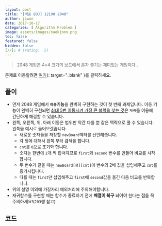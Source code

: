 ```yaml
---
layout: post
title: "[백준 BOJ] 12100 2048"
author: jiwon
date: 2017-10-17
categories: [ Algorithm Problem ]
image: assets/images/baekjoon.png
toc: false
featured: false
hidden: false
[//]: # (rating: .5)
---
```


> 2048 게임은 4×4 크기의 보드에서 혼자 즐기는 재미있는 게임이다..

문제로 이동할려면 [여기](https://www.acmicpc.net/problem/12100){: target="_blank" }를 클릭하세요.

## 풀이

- 먼저 2048 게임에서 **`이동`기능**을 완벽히 구현하는 것이 첫 번째 과제입니다. 이동 기능이 완벽히 구현되면 <u>최대 5번 이동시켜 가장 큰 블럭을 찾는 것</u>은 `재귀`를 이용해 간단하게 해결할 수 있습니다.
- 왼쪽, 오른쪽, 위, 아래 이동은 범위만 약간 다를 뿐 같은 맥락으로 풀 수 있습니다. 왼쪽을 예시로 들어보겠습니다. 
  - 새로운 숫자들을 저장할 `newBoard`벡터를 선언해줍니다.
  - 각 행에 대해서 왼쪽 부터 검색을 합니다.
  - `cnt`를 `0`으로 초기화 합니다.
  - 숫자는 한번에 `2`개 씩 합쳐지므로 `first`와 `second` 변수를 만들어 비교를 시작합니다.
  - 두 변수가 같을 때는 `newBoard[행][cnt]`에 변수의 2배 값을 삽입해주고 `cnt`를 증가시킵니다.
  - 다를 때는 `first`만 삽입해주고 `first`에 `second`값을 옮긴 다음 비교를 반복합니다.
- 위의 설명 이외에 가장자리 예외처리에 주의해야합니다.
- 재귀함수를 구현할 때는 함수가 종료하기 전에 **배열이 복구** 되어야 한다는 점을 꼭 주의하세요!(`203`행 참고)

## 코드  


<script src="https://gist.github.com/jiwondh/60f156280f07de9635384140a0c4baf5.js"></script>









